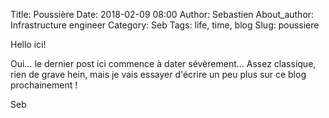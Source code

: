 Title: Poussière
Date: 2018-02-09 08:00
Author: Sebastien
About_author: Infrastructure engineer
Category: Seb
Tags: life, time, blog
Slug: poussiere

Hello ici!

Oui… le dernier post ici commence à dater sévèrement…
Assez classique, rien de grave hein, mais je vais essayer d'écrire un peu plus
sur ce blog prochainement !

Seb
